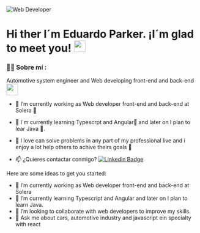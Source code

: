 ![Web Developer](https://github.com/user-attachments/assets/a6efaa1d-e5d1-4ec1-9b85-e77b000f99d8)

<h1>
  Hi ther I´m Eduardo Parker. ¡I´m glad to meet you!
  <img decoding="async" src="https://media.giphy.com/media/hvRJCLFzcasrR4ia7z/giphy.gif" width="30px"/>
</h1>

<div id="header" align="left">

### :man_technologist: Sobre mí :
Automotive system engineer and Web developing front-end and back-end <img decoding="async" src="https://media.giphy.com/media/WUlplcMpOCEmTGBtBW/giphy.gif" width="30">

* :telescope: I’m currently working as Web developer front-end and back-end at Solera :muscle:

* :seedling: I´m currently learning Typescrpt and Angular:blue_book: and later on I plan to lear Java 🤯.

* :heartbeat: I love can solve problems in any part of my professional live and i enjoy a lot help others to achive theirs goals 👼

* :mailbox: ¿Quieres contactar conmigo? [![Linkedin Badge](https://img.shields.io/badge/-Eduardo-blue?style=flat&logo=Linkedin&logoColor=white)](https://www.linkedin.com/in/noelianav/)

</div>

Here are some ideas to get you started:

- 🔭 I’m currently working as Web developer front-end and back-end at Solera
- 🌱 I’m currently learning Typescript and Angular and later on I plan to learn Java.
- 👯 I’m looking to collaborate with web developers to improve my skills.
- 💬 Ask me about cars, automotive industry and javascript ein specialty with react
